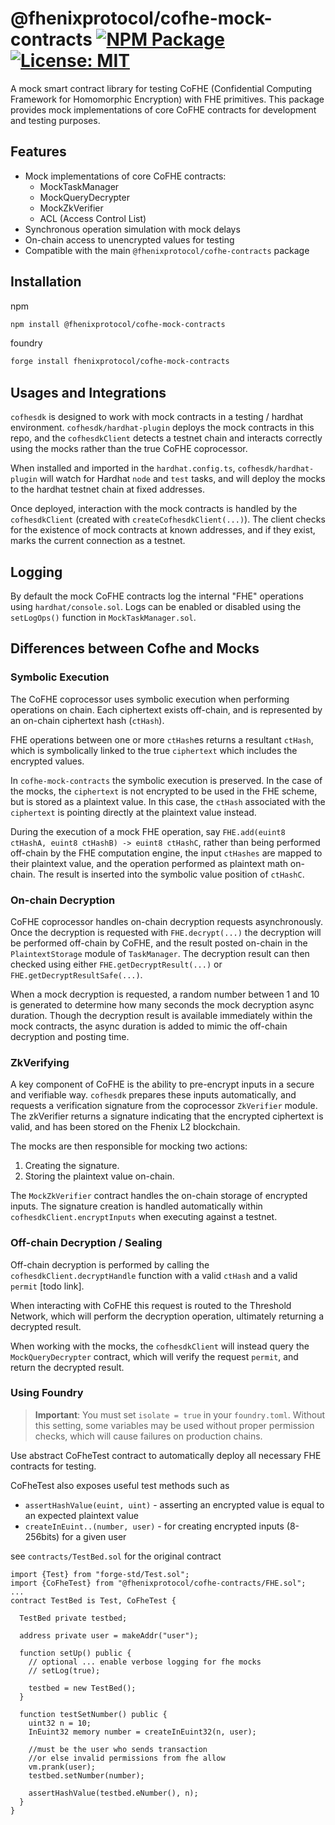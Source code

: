 # @fhenixprotocol/cofhe-mock-contracts [![NPM Package][npm-badge]][npm] [![License: MIT][license-badge]][license]

[npm]: https://www.npmjs.com/package/@fhenixprotocol/cofhe-mock-contracts
[npm-badge]: https://img.shields.io/npm/v/@fhenixprotocol/cofhe-mock-contracts.svg
[license]: https://opensource.org/licenses/MIT
[license-badge]: https://img.shields.io/badge/License-MIT-blue.svg

A mock smart contract library for testing CoFHE (Confidential Computing Framework for Homomorphic Encryption) with FHE primitives. This package provides mock implementations of core CoFHE contracts for development and testing purposes.

## Features

- Mock implementations of core CoFHE contracts:
  - MockTaskManager
  - MockQueryDecrypter
  - MockZkVerifier
  - ACL (Access Control List)
- Synchronous operation simulation with mock delays
- On-chain access to unencrypted values for testing
- Compatible with the main `@fhenixprotocol/cofhe-contracts` package

## Installation

npm

```bash
npm install @fhenixprotocol/cofhe-mock-contracts
```

foundry

```bash
forge install fhenixprotocol/cofhe-mock-contracts
```

## Usages and Integrations

`cofhesdk` is designed to work with mock contracts in a testing / hardhat environment. `cofhesdk/hardhat-plugin` deploys the mock contracts in this repo, and the `cofhesdkClient` detects a testnet chain and interacts correctly using the mocks rather than the true CoFHE coprocessor.

When installed and imported in the `hardhat.config.ts`, `cofhesdk/hardhat-plugin` will watch for Hardhat `node` and `test` tasks, and will deploy the mocks to the hardhat testnet chain at fixed addresses.

Once deployed, interaction with the mock contracts is handled by the `cofhesdkClient` (created with `createCofhesdkClient(...)`). The client checks for the existence of mock contracts at known addresses, and if they exist, marks the current connection as a testnet.

## Logging

By default the mock CoFHE contracts log the internal "FHE" operations using `hardhat/console.sol`. Logs can be enabled or disabled using the `setLogOps()` function in `MockTaskManager.sol`.

## Differences between Cofhe and Mocks

### Symbolic Execution

The CoFHE coprocessor uses symbolic execution when performing operations on chain. Each ciphertext exists off-chain, and is represented by an on-chain ciphertext hash (`ctHash`).

FHE operations between one or more `ctHash`es returns a resultant `ctHash`, which is symbolically linked to the true `ciphertext` which includes the encrypted values.

In `cofhe-mock-contracts` the symbolic execution is preserved. In the case of the mocks, the `ciphertext` is not encrypted to be used in the FHE scheme, but is stored as a plaintext value. In this case, the `ctHash` associated with the `ciphertext` is pointing directly at the plaintext value instead.

During the execution of a mock FHE operation, say `FHE.add(euint8 ctHashA, euint8 ctHashB) -> euint8 ctHashC`, rather than being performed off-chain by the FHE computation engine, the input `ctHashes` are mapped to their plaintext value, and the operation performed as plaintext math on-chain. The result is inserted into the symbolic value position of `ctHashC`.

### On-chain Decryption

CoFHE coprocessor handles on-chain decryption requests asynchronously. Once the decryption is requested with `FHE.decrypt(...)` the decryption will be performed off-chain by CoFHE, and the result posted on-chain in the `PlaintextStorage` module of `TaskManager`. The decryption result can then checked using either `FHE.getDecryptResult(...)` or `FHE.getDecryptResultSafe(...)`.

When a mock decryption is requested, a random number between 1 and 10 is generated to determine how many seconds the mock decryption async duration. Though the decryption result is available immediately within the mock contracts, the async duration is added to mimic the off-chain decryption and posting time.

### ZkVerifying

A key component of CoFHE is the ability to pre-encrypt inputs in a secure and verifiable way. `cofhesdk` prepares these inputs automatically, and requests a verification signature from the coprocessor `ZkVerifier` module. The zkVerifier returns a signature indicating that the encrypted ciphertext is valid, and has been stored on the Fhenix L2 blockchain.

The mocks are then responsible for mocking two actions:

1. Creating the signature.
2. Storing the plaintext value on-chain.

The `MockZkVerifier` contract handles the on-chain storage of encrypted inputs. The signature creation is handled automatically within `cofhesdkClient.encryptInputs` when executing against a testnet.

### Off-chain Decryption / Sealing

Off-chain decryption is performed by calling the `cofhesdkClient.decryptHandle` function with a valid `ctHash` and a valid `permit` [todo link].

When interacting with CoFHE this request is routed to the Threshold Network, which will perform the decryption operation, ultimately returning a decrypted result.

When working with the mocks, the `cofhesdkClient` will instead query the `MockQueryDecrypter` contract, which will verify the request `permit`, and return the decrypted result.

### Using Foundry

> **Important**: You must set `isolate = true` in your `foundry.toml`. Without this setting, some variables may be used without proper permission checks, which will cause failures on production chains.

Use abstract CoFheTest contract to automatically deploy all necessary FHE contracts for testing.

CoFheTest also exposes useful test methods such as

- `assertHashValue(euint, uint)` - asserting an encrypted value is equal to an expected plaintext value
- `createInEuint..(number, user)` - for creating encrypted inputs (8-256bits) for a given user

see `contracts/TestBed.sol` for the original contract

```solidity
import {Test} from "forge-std/Test.sol";
import {CoFheTest} from "@fhenixprotocol/cofhe-contracts/FHE.sol";
...
contract TestBed is Test, CoFheTest {

  TestBed private testbed;

  address private user = makeAddr("user");

  function setUp() public {
    // optional ... enable verbose logging for fhe mocks
    // setLog(true);

    testbed = new TestBed();
  }

  function testSetNumber() public {
    uint32 n = 10;
    InEuint32 memory number = createInEuint32(n, user);

    //must be the user who sends transaction
    //or else invalid permissions from fhe allow
    vm.prank(user);
    testbed.setNumber(number);

    assertHashValue(testbed.eNumber(), n);
  }
}
```
